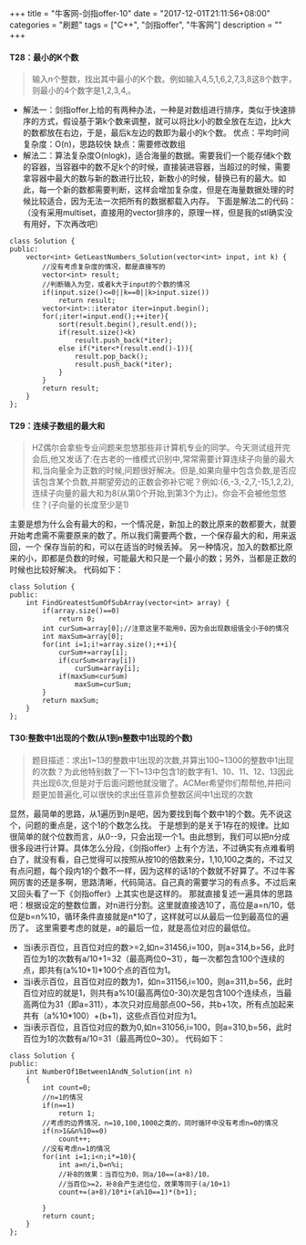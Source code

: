 +++
title = "牛客网-剑指offer-10"
date = "2017-12-01T21:11:56+08:00"
categories = "刷题"
tags = ["C++", "剑指offer", "牛客网"]
description = ""
+++

#### T28：最小的K个数
> 输入n个整数，找出其中最小的K个数。例如输入4,5,1,6,2,7,3,8这8个数字，则最小的4个数字是1,2,3,4,。

* 解法一：剑指offer上给的有两种办法，一种是对数组进行排序，类似于快速排序的方式，假设基于第k个数来调整，就可以将比k小的数全放在左边，比k大的数都放在右边，于是，最后k左边的数即为最小的k个数。
优点：平均时间复杂度：O(n)，思路较快
缺点：需要修改数组
* 解法二：算法复杂度O(nlogk)，适合海量的数据。需要我们一个能存储k个数的容器，当容器中的数不足k个的时候，直接装进容器，当超过的时候，需要拿容器中最大的数与新的数进行比较，新数小的时候，替换已有的最大。如此，每一个新的数都需要判断，这样会增加复杂度，但是在海量数据处理的时候比较适合，因为无法一次把所有的数据都载入内存。
下面是解法二的代码：（没有采用multiset，直接用的vector排序的，原理一样，但是我的stl确实没有用好，下次再改吧）
```
class Solution {
public:
    vector<int> GetLeastNumbers_Solution(vector<int> input, int k) {
        //没有考虑复杂度的情况，都是直接写的
        vector<int> result;
        //判断输入为空，或者k大于input的个数的情况
        if(input.size()<=0||k==0||k>input.size())
            return result;
        vector<int>::iterator iter=input.begin();
        for(;iter!=input.end();++iter){
            sort(result.begin(),result.end());
            if(result.size()<k)
                result.push_back(*iter);
            else if(*iter<*(result.end()-1)){
                result.pop_back();
                result.push_back(*iter);
            }
        }
        return result;
    }
};
```

#### T29：连续子数组的最大和
> HZ偶尔会拿些专业问题来忽悠那些非计算机专业的同学。今天测试组开完会后,他又发话了:在古老的一维模式识别中,常常需要计算连续子向量的最大和,当向量全为正数的时候,问题很好解决。但是,如果向量中包含负数,是否应该包含某个负数,并期望旁边的正数会弥补它呢？例如:{6,-3,-2,7,-15,1,2,2},连续子向量的最大和为8(从第0个开始,到第3个为止)。你会不会被他忽悠住？(子向量的长度至少是1)

主要是想为什么会有最大的和，一个情况是，新加上的数比原来的数都要大，就要开始考虑需不需要原来的数了。所以我们需要两个数，一个保存最大的和，用来返回，一个 保存当前的和，可以在适当的时候丢掉。  另一种情况，加入的数都比原来的小，即都是负数的时候，可能最大和只是一个最小的数；另外，当都是正数的时候也比较好解决。
代码如下：
```
class Solution {
public:
    int FindGreatestSumOfSubArray(vector<int> array) {
        if(array.size()==0)
            return 0;
        int curSum=array[0];//注意这里不能用0，因为会出现数组值全小于0的情况
        int maxSum=array[0];
        for(int i=1;i!=array.size();++i){
            curSum+=array[i];
            if(curSum<array[i])
                curSum=array[i];
            if(maxSum<curSum)
                maxSum=curSum;
        }
        return maxSum;
    }
};

```

#### T30:整数中1出现的个数(从1到n整数中1出现的个数)
> 题目描述：求出1~13的整数中1出现的次数,并算出100~1300的整数中1出现的次数？为此他特别数了一下1~13中包含1的数字有1、10、11、12、13因此共出现6次,但是对于后面问题他就没辙了。ACMer希望你们帮帮他,并把问题更加普遍化,可以很快的求出任意非负整数区间中1出现的次数

显然，最简单的思路，从1遍历到n是吧，因为要找到每个数中1的个数。先不说这个，问题的重点是，这个1的个数怎么找。
于是想到的是关于1存在的规律。比如很简单的就个位数而言，从0--9，只会出现一个1。由此想到，我们可以把n分成很多段进行计算。具体怎么分段，《剑指offer》上有个方法，不过确实有点难看明白了，就没有看，自己觉得可以按照从按10的倍数来分，1,10,100之类的，不过又有点问题，每个段内1的个数不一样，因为这样的话1的个数就不好算了。不过牛客网厉害的还是多啊，思路清晰，代码简洁。自己真的需要学习的有点多。不过后来又回头看了一下《剑指offer》上其实也是这样的。
那就直接复述一遍具体的思路吧：根据设定的整数位置，对n进行分割。这里就直接选10了，高位是a=n/10，低位是b=n%10，循环条件直接就是n*10了，这样就可以从最后一位到最高位的遍历了。
这里需要考虑的就是，a的最后一位，就是高位对应的最低位。
* 当i表示百位，且百位对应的数>=2,如n=31456,i=100，则a=314,b=56，此时百位为1的次数有a/10+1=32（最高两位0~31），每一次都包含100个连续的点，即共有(a%10+1)*100个点的百位为1。
* 当i表示百位，且百位对应的数为1，如n=31156,i=100，则a=311,b=56，此时百位对应的就是1，则共有a%10(最高两位0-30)次是包含100个连续点，当最高两位为31（即a=311），本次只对应局部点00~56，共b+1次，所有点加起来共有（a%10*100）+(b+1)，这些点百位对应为1。
* 当i表示百位，且百位对应的数为0,如n=31056,i=100，则a=310,b=56，此时百位为1的次数有a/10=31（最高两位0~30）。
代码如下：
```
class Solution {
public:
    int NumberOf1Between1AndN_Solution(int n)
    {
        int count=0;
        //n=1的情况
        if(n==1)
            return 1;
        //考虑的边界情况，n=10,100,1000之类的，同时循环中没有考虑n=0的情况
        if(n>1&&n%10==0)
            count++;
        //没有考虑n=1的情况
        for(int i=1;i<n;i*=10){
            int a=n/i,b=n%i;
            //补8的效果：当百位为0，则a/10==(a+8)/10，
            //当百位>=2，补8会产生进位位，效果等同于(a/10+1)
            count+=(a+8)/10*i+(a%10==1)*(b+1);

        }
        return count;
    }
};
```


